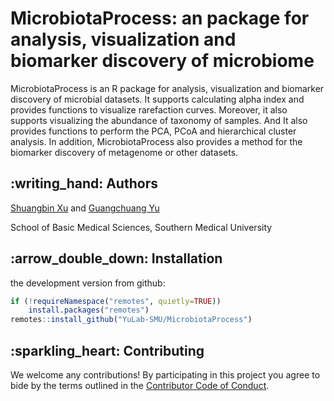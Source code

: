 <!-- README.md is generated from README.Rmd. Please edit that file -->

# MicrobiotaProcess: an package for analysis, visualization and biomarker discovery of microbiome

MicrobiotaProcess is an R package for analysis, visualization and
biomarker discovery of microbial datasets. It supports calculating alpha
index and provides functions to visualize rarefaction curves. Moreover,
it also supports visualizing the abundance of taxonomy of samples. And
It also provides functions to perform the PCA, PCoA and hierarchical
cluster analysis. In addition, MicrobiotaProcess also provides a method
for the biomarker discovery of metagenome or other datasets.

## :writing\_hand: Authors

[Shuangbin Xu](https://github.com/xiangpin) and [Guangchuang
Yu](https://guangchuangyu.github.io)

School of Basic Medical Sciences, Southern Medical University

## :arrow\_double\_down: Installation

the development version from github:

``` r
if (!requireNamespace("remotes", quietly=TRUE))
    install.packages("remotes")
remotes::install_github("YuLab-SMU/MicrobiotaProcess")
```

## :sparkling\_heart: Contributing

We welcome any contributions\! By participating in this project you
agree to bide by the terms outlined in the [Contributor Code of
Conduct](CONDUCT.md).
